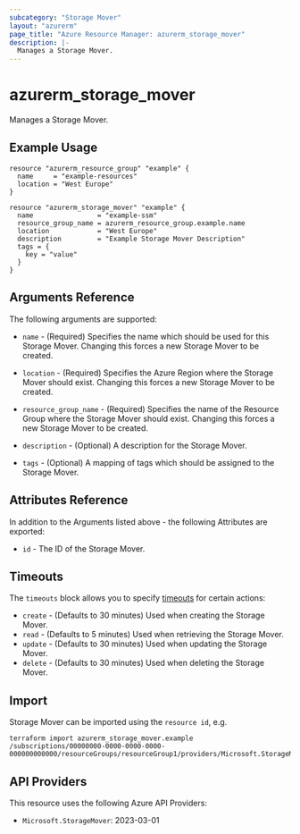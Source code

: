 ```yaml
---
subcategory: "Storage Mover"
layout: "azurerm"
page_title: "Azure Resource Manager: azurerm_storage_mover"
description: |-
  Manages a Storage Mover.
---
```


# azurerm_storage_mover

Manages a Storage Mover.

## Example Usage

```hcl
resource "azurerm_resource_group" "example" {
  name     = "example-resources"
  location = "West Europe"
}

resource "azurerm_storage_mover" "example" {
  name                = "example-ssm"
  resource_group_name = azurerm_resource_group.example.name
  location            = "West Europe"
  description         = "Example Storage Mover Description"
  tags = {
    key = "value"
  }
}
```

## Arguments Reference

The following arguments are supported:

* `name` - (Required) Specifies the name which should be used for this Storage Mover. Changing this forces a new Storage Mover to be created.

* `location` - (Required) Specifies the Azure Region where the Storage Mover should exist. Changing this forces a new Storage Mover to be created.

* `resource_group_name` - (Required) Specifies the name of the Resource Group where the Storage Mover should exist. Changing this forces a new Storage Mover to be created.

* `description` - (Optional) A description for the Storage Mover.

* `tags` - (Optional) A mapping of tags which should be assigned to the Storage Mover.

## Attributes Reference

In addition to the Arguments listed above - the following Attributes are exported:

* `id` - The ID of the Storage Mover.

## Timeouts

The `timeouts` block allows you to specify [timeouts](https://www.terraform.io/docs/configuration/resources.html#timeouts) for certain actions:

* `create` - (Defaults to 30 minutes) Used when creating the Storage Mover.
* `read` - (Defaults to 5 minutes) Used when retrieving the Storage Mover.
* `update` - (Defaults to 30 minutes) Used when updating the Storage Mover.
* `delete` - (Defaults to 30 minutes) Used when deleting the Storage Mover.

## Import

Storage Mover can be imported using the `resource id`, e.g.

```shell
terraform import azurerm_storage_mover.example /subscriptions/00000000-0000-0000-0000-000000000000/resourceGroups/resourceGroup1/providers/Microsoft.StorageMover/storageMovers/storageMover1
```

## API Providers
<!-- This section is generated, changes will be overwritten -->
This resource uses the following Azure API Providers:

* `Microsoft.StorageMover`: 2023-03-01
